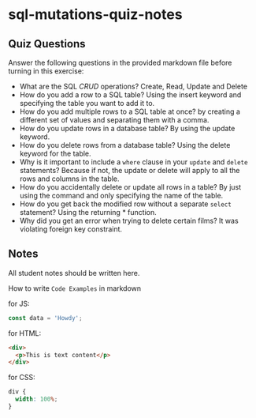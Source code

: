 # sql-mutations-quiz-notes

## Quiz Questions

Answer the following questions in the provided markdown file before turning in this exercise:

- What are the SQL _CRUD_ operations?
  Create, Read, Update and Delete
- How do you add a row to a SQL table?
  Using the insert keyword and specifying the table you want to add it to.
- How do you add multiple rows to a SQL table at once?
  by creating a different set of values and separating them with a comma.
- How do you update rows in a database table?
  By using the update keyword.
- How do you delete rows from a database table?
  Using the delete keyword for the table.
- Why is it important to include a `where` clause in your `update` and `delete` statements?
  Because if not, the update or delete will apply to all the rows and columns in the table.
- How do you accidentally delete or update all rows in a table?
  By just using the command and only specifying the name of the table.
- How do you get back the modified row without a separate `select` statement?
  Using the returning \* function.
- Why did you get an error when trying to delete certain films?
  It was violating foreign key constraint.

## Notes

All student notes should be written here.

How to write `Code Examples` in markdown

for JS:

```javascript
const data = 'Howdy';
```

for HTML:

```html
<div>
  <p>This is text content</p>
</div>
```

for CSS:

```css
div {
  width: 100%;
}
```
